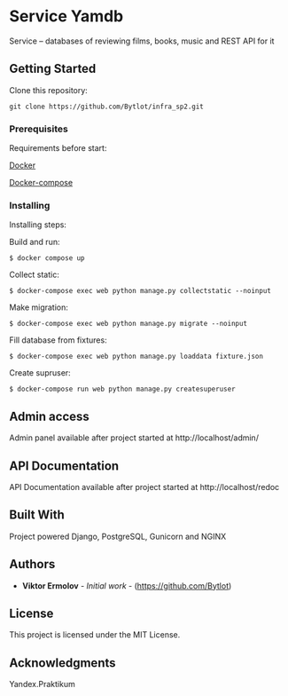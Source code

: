 # Service Yamdb

Service – databases of reviewing films, books, music and REST API for it 

## Getting Started

Clone this repository: 
```
git clone https://github.com/Bytlot/infra_sp2.git
```

### Prerequisites

Requirements before start:

[Docker](https://docs.docker.com/get-docker/)

[Docker-compose](https://docs.docker.com/compose/install/)


### Installing

Installing steps:

Build and run:
```
$ docker compose up
```
Collect static:
```
$ docker-compose exec web python manage.py collectstatic --noinput
```
Make migration:
```
$ docker-compose exec web python manage.py migrate --noinput
```
Fill database from fixtures:
``` 
$ docker-compose exec web python manage.py loaddata fixture.json
```
Create supruser:
```
$ docker-compose run web python manage.py createsuperuser
```

## Admin access

Admin panel available after project started at http://localhost/admin/


## API Documentation

API Documentation available after project started at http://localhost/redoc

## Built With

Project powered Django, PostgreSQL, Gunicorn and NGINX


## Authors

* **Viktor Ermolov** - *Initial work* - (https://github.com/Bytlot)

## License

This project is licensed under the MIT License.

## Acknowledgments

Yandex.Praktikum

